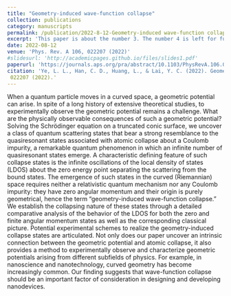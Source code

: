 ```yaml
---
title: "Geometry-induced wave-function collapse"
collection: publications
category: manuscripts
permalink: /publication/2022-8-12-Geometry-induced wave-function collapse
excerpt: 'This paper is about the number 3. The number 4 is left for future work.'
date: 2022-08-12
venue: 'Phys. Rev. A 106, 022207 (2022)'
#slidesurl: 'http://academicpages.github.io/files/slides1.pdf'
paperurl: 'https://journals.aps.org/pra/abstract/10.1103/PhysRevA.106.022207' 
citation: 'Ye, L. L., Han, C. D., Huang, L., & Lai, Y. C. (2022). Geometry-induced wave-function collapse. Physical Review A, 106(2), 022207.'
 022207 (2022).'
---
```


When a quantum particle moves in a curved space, a geometric potential can arise. In spite of a long history of extensive theoretical studies, to experimentally observe the geometric potential remains a challenge. What are the physically observable consequences of such a geometric potential? Solving the Schrödinger equation on a truncated conic surface, we uncover a class of quantum scattering states that bear a strong resemblance to the quasiresonant states associated with atomic collapse about a Coulomb impurity, a remarkable quantum phenomenon in which an infinite number of quasiresonant states emerge. A characteristic defining feature of such collapse states is the infinite oscillations of the local density of states (LDOS) about the zero energy point separating the scattering from the bound states. The emergence of such states in the curved (Riemannian) space requires neither a relativistic quantum mechanism nor any Coulomb impurity: they have zero angular momentum and their origin is purely geometrical, hence the term “geometry-induced wave-function collapse.” We establish the collapsing nature of these states through a detailed comparative analysis of the behavior of the LDOS for both the zero and finite angular momentum states as well as the corresponding classical picture. Potential experimental schemes to realize the geometry-induced collapse states are articulated. Not only does our paper uncover an intrinsic connection between the geometric potential and atomic collapse, it also provides a method to experimentally observe and characterize geometric potentials arising from different subfields of physics. For example, in nanoscience and nanotechnology, curved geometry has become increasingly common. Our finding suggests that wave-function collapse should be an important factor of consideration in designing and developing nanodevices.
